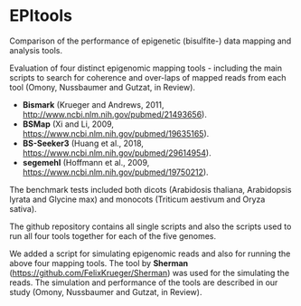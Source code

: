 # EPItools
Comparison of the performance of epigenetic (bisulfite-) data mapping and analysis tools.

Evaluation of four distinct epigenomic mapping tools - including the main scripts to search for coherence and over-laps of mapped reads from each tool (Omony, Nussbaumer and Gutzat, in Review).

- **Bismark** (Krueger and Andrews, 2011, http://www.ncbi.nlm.nih.gov/pubmed/21493656).
- **BSMap** (Xi and Li, 2009, https://www.ncbi.nlm.nih.gov/pubmed/19635165).
- **BS-Seeker3** (Huang et al., 2018, https://www.ncbi.nlm.nih.gov/pubmed/29614954).
- **segemehl** (Hoffmann et al., 2009, https://www.ncbi.nlm.nih.gov/pubmed/19750212).

The benchmark tests included both dicots (Arabidosis thaliana, Arabidopsis lyrata and Glycine max) and monocots (Triticum aestivum and Oryza sativa).

The github repository contains all single scripts and also the scripts used to run
all four tools together for each of the five genomes.

We added a script for simulating epigenomic reads and also for running the above four mapping tools.
The tool by **Sherman** (https://github.com/FelixKrueger/Sherman) was used for the simulating the reads.
The simulation and performance of the tools are described in our study (Omony, Nussbaumer and Gutzat, in Review).

